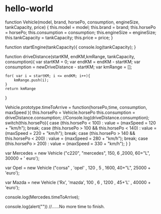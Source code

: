 # hello-world



function Vehicle(model, brand, horsePo, consumption, engineSize, tankCapacity, price) {
    this.model = model;
    this.brand = brand;
    this.horsePo = horsePo;
    this.consumption = consumption;
    this.engineSize = engineSize;
    this.tankCapacity = tankCapacity;
    this.price = price;
}

function startEngine(tankCapacity){
    console.log(tankCapacity);
}

function driveDistance(startKM, endKM,kmRange, tankCapacity, consumption){
    var startKM = 0;
    var endKM = endKM - startKM;
    var consumption = newDriveDistance - startKM;
    var kmRange = [];
    
    for( var i = startKM; i <= endKM; i++){
        kmRange.push(i);
    }
    return kmRange
}
    


Vehicle.prototype.timeToArrive = function(horsePo,time, consumption, maxSpeed ){
    this.horsePo = Vehicle.horsePo
    this.consumption = driveDistance.consumption;
    //Console.log(driveDistance.consumption);
    switch(this.horsePo){
        case (this.horsePo < 100) : value = (maxSpeed = 120 + "km/h");
            break;
        case (this.horsePo > 100 && this.horsePo < 140) : value = (maxSpeed = 220 + "km/h");
            break;
        case (this.horsePo > 140 && this.horsePo < 200) : value = (maxSpeed = 280 + "km/h");
            break;
        case (this.horsePo > 200) : value = (maxSpeed = 330 + "km/h");
} 
}

var Mercedes = new Vehicle ("c220", "mercedes", 150, 6 ,2000, 60+"L", 30000 + ' euro');

var Opel = new Vehicle ("corsa" , 'opel' , 120 , 5 , 1600, 40+"L", 25000 + 'euro');

var Mazda = new Vehicle ('Rx', 'mazda', 100 , 6 , 1200 , 45+'L' , 40000 + 'euro');


console.log(Mercedes.timeToArrive);

console.log(alert(""))
//......No more time to finish.
